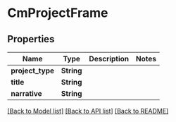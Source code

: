 # CmProjectFrame

## Properties

Name | Type | Description | Notes
------------ | ------------- | ------------- | -------------
**project_type** | **String** |  | 
**title** | **String** |  | 
**narrative** | **String** |  | 

[[Back to Model list]](../README.md#documentation-for-models) [[Back to API list]](../README.md#documentation-for-api-endpoints) [[Back to README]](../README.md)



